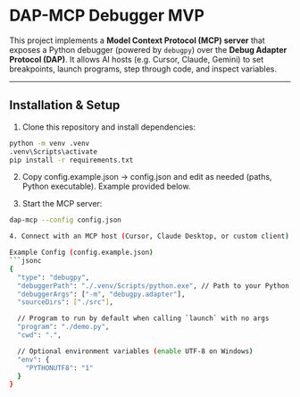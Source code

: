 # DAP-MCP Debugger MVP

This project implements a **Model Context Protocol (MCP) server** that exposes a
Python debugger (powered by `debugpy`) over the **Debug Adapter Protocol (DAP)**.
It allows AI hosts (e.g. Cursor, Claude, Gemini) to set breakpoints, launch
programs, step through code, and inspect variables.

---

## Installation & Setup

1. Clone this repository and install dependencies:

```bash
python -m venv .venv
.venv\Scripts\activate
pip install -r requirements.txt
```

2. Copy config.example.json → config.json and edit as needed (paths, Python
executable). Example provided below.

3. Start the MCP server:
```bash
dap-mcp --config config.json

4. Connect with an MCP host (Cursor, Claude Desktop, or custom client).

Example Config (config.example.json)
```jsonc
{
  "type": "debugpy",
  "debuggerPath": "./.venv/Scripts/python.exe", // Path to your Python interpreter
  "debuggerArgs": ["-m", "debugpy.adapter"],
  "sourceDirs": ["./src"],

  // Program to run by default when calling `launch` with no args
  "program": "./demo.py",
  "cwd": ".",

  // Optional environment variables (enable UTF-8 on Windows)
  "env": {
    "PYTHONUTF8": "1"
  }
}



